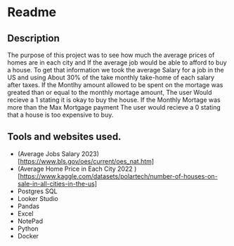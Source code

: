 

# Readme

## Description
The purpose of this project was to see how much the average prices of homes are in each city and If the average job would be able to afford to buy a house.
To get that information we took the average Salary for a job in the US and using About 30% of the take monthly take-home of each salary after taxes.
If the Montlhy amount allowed to be spent on the mortage was greated than or equal to the monthly mortage amount, 
The user Would recieve a 1 stating it is okay to buy the house. If the Monthly Mortage was more than the Max Mortgage payment The user would recieve a 0
stating that a house is too expensive to buy.

## Tools and websites used.
* (Average Jobs Salary 2023)[https://www.bls.gov/oes/current/oes_nat.htm]
* (Average Home Price in Each City 2022 )[https://www.kaggle.com/datasets/polartech/number-of-houses-on-sale-in-all-cities-in-the-us]
* Postgres SQL
* Looker Studio
* Pandas
* Excel
* NotePad
* Python
* Docker


